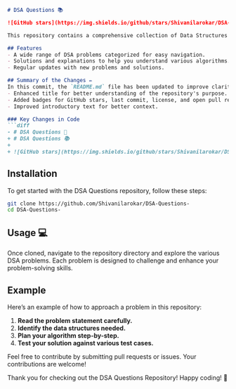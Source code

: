 ```markdown
# DSA Questions 📚

![GitHub stars](https://img.shields.io/github/stars/Shivanilarokar/DSA-Questions-) ![Last commit](https://img.shields.io/github/last-commit/Shivanilarokar/DSA-Questions-) ![License](https://img.shields.io/badge/license-MIT-blue) ![Open Pull Requests](https://img.shields.io/github/issues-pr/Shivanilarokar/DSA-Questions-)

This repository contains a comprehensive collection of Data Structures and Algorithms (DSA) problems to help you practice and enhance your coding skills.

## Features
- A wide range of DSA problems categorized for easy navigation.
- Solutions and explanations to help you understand various algorithms.
- Regular updates with new problems and solutions.

## Summary of the Changes ✏️
In this commit, the `README.md` file has been updated to improve clarity and presentation. Key changes include:
- Enhanced title for better understanding of the repository's purpose.
- Added badges for GitHub stars, last commit, license, and open pull requests for better visibility.
- Improved introductory text for better context.

### Key Changes in Code
```diff
- # DSA Questions 📖
+ # DSA Questions 📚
+ 
+ ![GitHub stars](https://img.shields.io/github/stars/Shivanilarokar/DSA-Questions-) ![Last commit](https://img.shields.io/github/last-commit/Shivanilarokar/DSA-Questions-) ![License](https://img.shields.io/badge/license-MIT-blue) ![Open Pull Requests](https://img.shields.io/github/issues-pr/Shivanilarokar/DSA-Questions-)
```

## Installation
To get started with the DSA Questions repository, follow these steps:

```bash
git clone https://github.com/Shivanilarokar/DSA-Questions-
cd DSA-Questions-
```

## Usage 💻
Once cloned, navigate to the repository directory and explore the various DSA problems. Each problem is designed to challenge and enhance your problem-solving skills.

## Example
Here’s an example of how to approach a problem in this repository:
1. **Read the problem statement carefully.**
2. **Identify the data structures needed.**
3. **Plan your algorithm step-by-step.**
4. **Test your solution against various test cases.**

Feel free to contribute by submitting pull requests or issues. Your contributions are welcome!

Thank you for checking out the DSA Questions Repository! Happy coding! 🎉
```